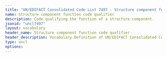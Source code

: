 ```yaml
---
title: "UN/EDIFACT Consolidated Code List 7497 - Structure component function code qualifier (20B) JSON-LD Vocabulary"
name: Structure component function code qualifier
description: Code qualifying the function of a structure component.
jsonid: "uncl7497"
layout: vocabulary
header_name: Structure component function code qualifier
header_description: Vocabulary Definition of UN/EDIFACT Consolidated Code List 7497 - Structure component function code qualifier (20B) semantics in HTML format. JSON-LD format is available at [uncl7497.jsonld](/vocabulary/uncl7497.jsonld)
type: uncl
options:
---
```

